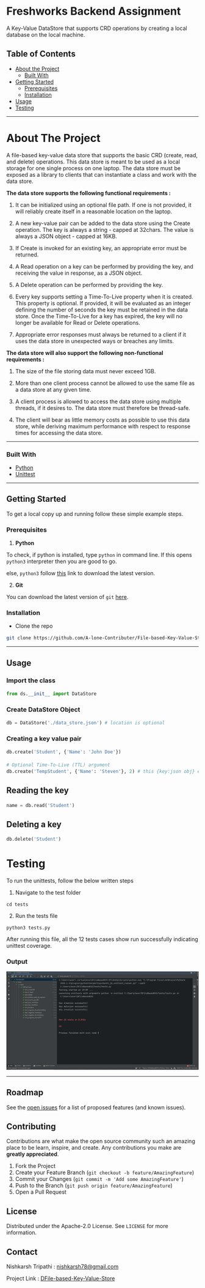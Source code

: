 # Freshworks Backend Assignment

A Key-Value DataStore that supports CRD operations by creating a local database on the local machine.

<!-- TABLE OF CONTENTS -->
## Table of Contents

* [About the Project](#about-the-project)
  * [Built With](#built-with)
* [Getting Started](#getting-started)
  * [Prerequisites](#prerequisites)
  * [Installation](#installation)
* [Usage](#usage)
* [Testing](#Testing)


<hr>

<!-- ABOUT THE PROJECT -->
# About The Project

A file-based key-value data store that supports the basic CRD  (create, read, and delete)
operations. This data store is meant to be used as a local storage for one single process on one
laptop. The data store must be exposed as a library to clients that can instantiate a class and work
with the data store.


**The data store supports the following functional requirements :**

1. It can be initialized using an optional file path. If one is not provided, it will reliably
create itself in a reasonable location on the laptop.

2. A new key-value pair can be added to the data store using the Create operation. The key
is always a string - capped at 32chars. The value is always a JSON object - capped at
16KB.

3. If Create is invoked for an existing key, an appropriate error must be returned.

4. A Read operation on a key can be performed by providing the key, and receiving the
value in response, as a JSON object.

5. A Delete operation can be performed by providing the key.

6. Every key supports setting a Time-To-Live property when it is created. This property is
optional. If provided, it will be evaluated as an integer defining the number of seconds
the key must be retained in the data store. Once the Time-To-Live for a key has expired,
the key will no longer be available for Read or Delete operations.

7. Appropriate error responses must always be returned to a client if it uses the data store in
unexpected ways or breaches any limits.



**The data store will also support the following non-functional requirements :**

1. The size of the file storing data must never exceed 1GB.

2. More than one client process cannot be allowed to use the same file as a data store at any
given time.

3. A client process is allowed to access the data store using multiple threads, if it desires to.
The data store must therefore be thread-safe.

4. The client will bear as little memory costs as possible to use this data store, while
deriving maximum performance with respect to response times for accessing the data
store.

<hr>

### Built With
* [Python](https://www.python.org/)
* [Unittest](https://docs.python.org/3/library/unittest.html)

<hr>

<!-- GETTING STARTED -->
## Getting Started

To get a local copy up and running follow these simple example steps.

### Prerequisites

1. **Python**

To check, if python is installed, type <code>python</code> in command line. If this opens <code>python3</code> interpreter then you are good to go. 

else, <code>python3</code> follow [this](https://www.python.org/downloads/) link to download the latest version.

2. **Git**

You can download the latest version of <code>git</code> [here](https://git-scm.com/downloads).

### Installation

* Clone the repo

```sh
git clone https://github.com/A-lone-Contributer/File-based-Key-Value-Store.git
```

<hr>

<!-- USAGE EXAMPLES -->
## Usage

### Import the class
```python
from ds.__init__ import DataStore
```

### Create DataStore Object 
```python
db = DataStore('./data_store.json') # location is optional
```

### Creating a key value pair

```python
db.create('Student', {'Name': 'John Doe'})

# Optional Time-To-Live (TTL) argument 
db.create('TempStudent', {'Name': 'Steven'}, 2) # this {key:json obj} expires in 2 seconds
```

## Reading the key 
```python
name = db.read('Student')
```

## Deleting a key
```python
db.delete('Student')
```



# Testing

To run the unittests, follow the below written steps

1. Navigate to the test folder
```shell
cd tests
```

2. Run the tests file
```
python3 tests.py 
```

After running this file, all the 12 tests cases show run successfully indicating unittest coverage.

### Output

![Product Name Screen Shot][product-screenshot]



[product-screenshot]: unittests.png

<hr>

<!-- ROADMAP -->
## Roadmap

See the [open issues](https://github.com/A-lone-Contributer/File-based-Key-Value-Store/issues) for a list of proposed features (and known issues).

<!-- CONTRIBUTING -->
## Contributing

Contributions are what make the open source community such an amazing place to be learn, inspire, and create. Any contributions you make are **greatly appreciated**.

1. Fork the Project
2. Create your Feature Branch (`git checkout -b feature/AmazingFeature`)
3. Commit your Changes (`git commit -m 'Add some AmazingFeature'`)
4. Push to the Branch (`git push origin feature/AmazingFeature`)
5. Open a Pull Request


<!-- LICENSE -->
## License

Distributed under the Apache-2.0 License. See `LICENSE` for more information.

<!-- CONTACT -->
## Contact

Nishkarsh Tripathi : nishkarsh78@gmail.com

Project Link : [DFile-based-Key-Value-Store](https://github.com/A-lone-Contributer/File-based-Key-Value-Store)

